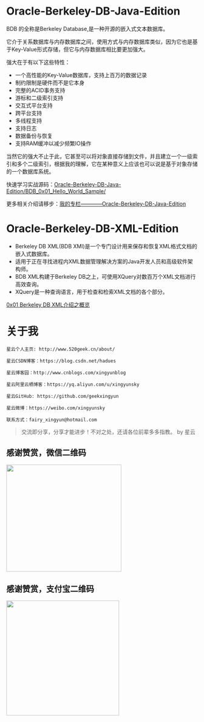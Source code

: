 # Oracle-Berkeley-DB-Java-Edition
BDB 的全称是Berkeley Database,是一种开源的嵌入式文本数据库。

它介于关系数据库与内存数据库之间，使用方式与内存数据库类似，因为它也是基于Key-Value形式存储，但它与内存数据库相比要更加强大。

强大在于有以下这些特性：

- 一个高性能的Key-Value数据库，支持上百万的数据记录
- 制约限制是硬件而不是它本身
- 完整的ACID事务支持
- 游标和二级索引支持
- 交互式平台支持
- 跨平台支持
- 多线程支持
- 支持日志
- 数据备份与恢复
- 支持RAM缓冲以减少频繁IO操作

当然它的强大不止于此，它甚至可以将对象直接存储到文件，并且建立一个一级索引和多个二级索引，根据我的理解，它在某种意义上应该也可以说是基于对象存储的一个数据库系统。

快速学习实战源码：[Oracle-Berkeley-DB-Java-Edition/BDB_0x01_Hello_World_Sample/](https://github.com/geekxingyun/Oracle-Berkeley-DB-Java-Edition/tree/master/BDB_0x01_Hello_World_Sample)

更多相关介绍请移步：[我的专栏————Oracle-Berkeley-DB-Java-Edition](https://blog.csdn.net/column/details/24213.html)

# Oracle-Berkeley-DB-XML-Edition

- Berkeley DB XML(BDB XMl)是一个专门设计用来保存和恢复XML格式文档的嵌入式数据库。
- 适用于正在寻找进程内XML数据管理解决方案的Java开发人员和高级软件架构师。
- BDB XML构建于Berkeley DB之上，可使用XQuery对数百万个XML文档进行高效查询。
- XQuery是一种查询语言，用于检查和检索XML文档的各个部分。

[0x01 Berkeley DB XML介绍之概览](https://blog.csdn.net/hadues/article/details/87363524)



# 关于我

```
星云个人主页: http://www.520geek.cn/about/

星云CSDN博客：https://blog.csdn.net/hadues

星云博客园：http://www.cnblogs.com/xingyunblog

星云阿里云栖博客：https://yq.aliyun.com/u/xingyunsky

星云GitHub: https://github.com/geekxingyun

星云微博：https://weibo.com/xingyunsky

联系方式：fairy_xingyun@hotmail.com   

```
> 交流即分享，分享才能进步！不对之处，还请各位前辈多多指教。  by 星云

<h2>感谢赞赏，微信二维码</h2>
<p><img src="https://img2018.cnblogs.com/blog/622489/201812/622489-20181215164147325-217176189.png" alt="" width="303" height="282"></p>
<h2>感谢赞赏，支付宝二维码</h2>
<p><img src="https://img2018.cnblogs.com/blog/622489/201812/622489-20181215164420863-364321980.png" alt="" width="297" height="303"></p>
